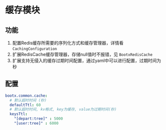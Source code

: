 # 缓存模块

## 功能

1. 配置Redis缓存所需要的序列化方式和缓存管理器，详情看 `CachingConfiguration`
2. 扩展RedisCache缓存管理器，存储null值时不报错，见 `BootxRedisCache`
3. 扩展支持无侵入的缓存过期时间配置，通过yaml中可以进行配置，过期时间为秒

## 配置

```yaml
bootx.common.cache:
  # 默认超时时间 (秒)
  defaultTtl: 60
  # 默认超时时间, kv格式, key为缓存, value为过期时间(秒)
  keysTtl:
    "[depart:tree]" : 5000
    "[user:tree]" : 6000
```

